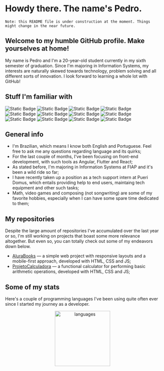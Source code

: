 # Howdy there. The name's Pedro.

`Note: this README file is under construction at the moment. Things might change in the near future.`

## Welcome to my humble GitHub profile. Make yourselves at home!

My name is Pedro and I'm a 20-year-old student currently in my sixth semester of graduation. Since I'm majoring in Information Systems, my interests are naturally skewed towards technology, problem solving and all different sorts of innovation. I look forward to learning a whole lot with GitHub!

## Stuff I'm familiar with

![Static Badge](https://img.shields.io/badge/HTML5-%23f16529?style=for-the-badge&logo=html5&logoColor=white)
![Static Badge](https://img.shields.io/badge/CSS3-%232a65f1?style=for-the-badge&logo=css3&logoColor=white)
![Static Badge](https://img.shields.io/badge/JS-%23f0db4e?style=for-the-badge&logo=javascript&logoColor=%23323230)
![Static Badge](https://img.shields.io/badge/TS-%233178c6?style=for-the-badge&logo=typescript&logoColor=white)
![Static Badge](https://img.shields.io/badge/Java-%230c1a33?style=for-the-badge&logo=openjdk&logoColor=white)
![Static Badge](https://img.shields.io/badge/Angular-%23de0031?style=for-the-badge&logo=angular&logoColor=white)
![Static Badge](https://img.shields.io/badge/Dart-%2358b7f1?style=for-the-badge&logo=dart&logoColor=white)
![Static Badge](https://img.shields.io/badge/Flutter-%2347d2fd?style=for-the-badge&logo=flutter&logoColor=white)
![Static Badge](https://img.shields.io/badge/Kotlin-%23816ee2?style=for-the-badge&logo=kotlin&logoColor=white)
![Static Badge](https://img.shields.io/badge/Oracle%20Database-%23e32024?style=for-the-badge&logo=oracle&logoColor=white)
![Static Badge](https://img.shields.io/badge/MySQL-%2300758f?style=for-the-badge&logo=mysql&logoColor=white)
![Static Badge](https://img.shields.io/badge/Cisco%20Packet%20Tracer-%23049fd8?style=for-the-badge&logo=cisco&logoColor=white)

## General info

- I'm Brazilian, which means I know both English and Portuguese. Feel free to ask me any questions regarding language and its quirks;
- For the last couple of months, I've been focusing on front-end development, with such tools as Angular, Flutter and React;
- As stated before, I'm majoring in Information Systems at FIAP and it's been a wild ride so far;
- I have recently taken up a position as a tech support intern at Pueri Domus, which entails providing help to end users, maintaing tech equipment and other such tasks;
- Math, video games and composing (not songwriting) are some of my favorite hobbies, especially when I can have some spare time dedicated to them;

## My repositories

Despite the large amount of repositories I've accumulated over the last year or so, I'm still working on projects that boast some more relevance altogether. But even so, you can totally check out some of my endeavors down below.

- [AluraBooks](https://github.com/pedrotura/AluraBooks/) — a simple web project with responsive layouts and a mobile-first approach, developed with HTML, CSS and JS;
- [ProjetoCalculadora](https://github.com/pedrotura/ProjetoCalculadora/) — a functional calculator for performing basic arithmetic operations, developed with HTML, CSS and JS;

## Some of my stats

Here's a couple of programming languages I've been using quite often ever since I started my journey as a developer. 

<p align="center">
<a href="https://github.com/pedrotura">
  <img height="180em" alt="languages" src="https://github-readme-stats-eight-theta.vercel.app/api/top-langs/?username=pedrotura&layout=compact&langs_count=8&theme=midnight-purple"/>
</a>
</p>
